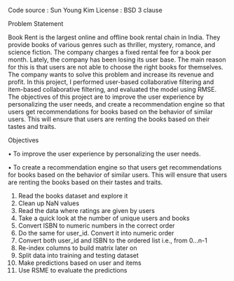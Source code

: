 Code source : Sun Young Kim
License : BSD 3 clause


Problem Statement

Book Rent is the largest online and offline book rental chain in India. They provide books of various genres such as thriller, mystery, romance, and science fiction. The company charges a fixed rental fee for a book per month. Lately, the company has been losing its user base. The main reason for this is that users are not able to choose the right books for themselves. The company wants to solve this problem and increase its revenue and profit. 
In this project, I performed user-based collaborative filtering and item-based collaborative filtering, and evaluated the model using RMSE.
The objectives of this project are to improve the user experience by personalizing the user needs, and create a recommendation engine so that users get recommendations for books based on the behavior of similar users. This will ensure that users are renting the books based on their tastes and traits.

Objectives

• To improve the user experience by personalizing the user needs.

• To create a recommendation engine so that users get recommendations for books based on the behavior of similar users. This will ensure that users are renting the books based on their tastes and traits.

1. Read the books dataset and explore it
2. Clean up NaN values
3. Read the data where ratings are given by users
4. Take a quick look at the number of unique users and books
5. Convert ISBN to numeric numbers in the correct order
6. Do the same for user_id. Convert it into numeric order
7. Convert both user_id and ISBN to the ordered list i.e., from 0...n-1
8. Re-index columns to build matrix later on
9. Split data into training and testing dataset
10. Make predictions based on user and items
11. Use RSME to evaluate the predictions

